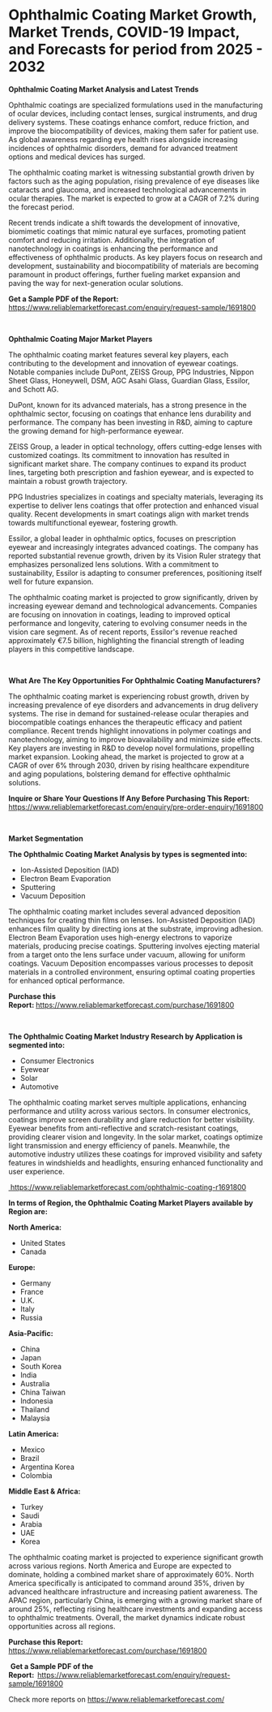 <p><h1>Ophthalmic Coating Market Growth, Market Trends, COVID-19 Impact, and Forecasts for period from 2025 - 2032</h1></p><p><strong>Ophthalmic Coating Market Analysis and Latest Trends</strong></p>
<p><p>Ophthalmic coatings are specialized formulations used in the manufacturing of ocular devices, including contact lenses, surgical instruments, and drug delivery systems. These coatings enhance comfort, reduce friction, and improve the biocompatibility of devices, making them safer for patient use. As global awareness regarding eye health rises alongside increasing incidences of ophthalmic disorders, demand for advanced treatment options and medical devices has surged.</p><p>The ophthalmic coating market is witnessing substantial growth driven by factors such as the aging population, rising prevalence of eye diseases like cataracts and glaucoma, and increased technological advancements in ocular therapies. The market is expected to grow at a CAGR of 7.2% during the forecast period. </p><p>Recent trends indicate a shift towards the development of innovative, biomimetic coatings that mimic natural eye surfaces, promoting patient comfort and reducing irritation. Additionally, the integration of nanotechnology in coatings is enhancing the performance and effectiveness of ophthalmic products. As key players focus on research and development, sustainability and biocompatibility of materials are becoming paramount in product offerings, further fueling market expansion and paving the way for next-generation ocular solutions.</p></p>
<p><strong>Get a Sample PDF of the Report:&nbsp;</strong> <a href="https://www.reliablemarketforecast.com/enquiry/request-sample/1691800?utm_campaign=1167&utm_medium=2&utm_source=Github&utm_content=ia&utm_term=07012025&utm_id=ophthalmic-coating">https://www.reliablemarketforecast.com/enquiry/request-sample/1691800</a></p>
<p>&nbsp;</p>
<p><strong>Ophthalmic Coating Major Market Players</strong></p>
<p><p>The ophthalmic coating market features several key players, each contributing to the development and innovation of eyewear coatings. Notable companies include DuPont, ZEISS Group, PPG Industries, Nippon Sheet Glass, Honeywell, DSM, AGC Asahi Glass, Guardian Glass, Essilor, and Schott AG. </p><p>DuPont, known for its advanced materials, has a strong presence in the ophthalmic sector, focusing on coatings that enhance lens durability and performance. The company has been investing in R&D, aiming to capture the growing demand for high-performance eyewear.</p><p>ZEISS Group, a leader in optical technology, offers cutting-edge lenses with customized coatings. Its commitment to innovation has resulted in significant market share. The company continues to expand its product lines, targeting both prescription and fashion eyewear, and is expected to maintain a robust growth trajectory.</p><p>PPG Industries specializes in coatings and specialty materials, leveraging its expertise to deliver lens coatings that offer protection and enhanced visual quality. Recent developments in smart coatings align with market trends towards multifunctional eyewear, fostering growth.</p><p>Essilor, a global leader in ophthalmic optics, focuses on prescription eyewear and increasingly integrates advanced coatings. The company has reported substantial revenue growth, driven by its Vision Ruler strategy that emphasizes personalized lens solutions. With a commitment to sustainability, Essilor is adapting to consumer preferences, positioning itself well for future expansion.</p><p>The ophthalmic coating market is projected to grow significantly, driven by increasing eyewear demand and technological advancements. Companies are focusing on innovation in coatings, leading to improved optical performance and longevity, catering to evolving consumer needs in the vision care segment. As of recent reports, Essilor's revenue reached approximately €7.5 billion, highlighting the financial strength of leading players in this competitive landscape.</p></p>
<p>&nbsp;</p>
<p><strong>What Are The Key Opportunities For Ophthalmic Coating Manufacturers?</strong></p>
<p><p>The ophthalmic coating market is experiencing robust growth, driven by increasing prevalence of eye disorders and advancements in drug delivery systems. The rise in demand for sustained-release ocular therapies and biocompatible coatings enhances the therapeutic efficacy and patient compliance. Recent trends highlight innovations in polymer coatings and nanotechnology, aiming to improve bioavailability and minimize side effects. Key players are investing in R&D to develop novel formulations, propelling market expansion. Looking ahead, the market is projected to grow at a CAGR of over 6% through 2030, driven by rising healthcare expenditure and aging populations, bolstering demand for effective ophthalmic solutions.</p></p>
<p><strong>Inquire or Share Your Questions If Any Before Purchasing This Report:</strong> <a href="https://www.reliablemarketforecast.com/enquiry/pre-order-enquiry/1691800?utm_campaign=1167&utm_medium=2&utm_source=Github&utm_content=ia&utm_term=07012025&utm_id=ophthalmic-coating">https://www.reliablemarketforecast.com/enquiry/pre-order-enquiry/1691800</a></p>
<p>&nbsp;</p>
<p><strong>Market Segmentation</strong></p>
<p><strong>The Ophthalmic Coating Market Analysis by types is segmented into:</strong></p>
<p><ul><li>Ion-Assisted Deposition (IAD)</li><li>Electron Beam Evaporation</li><li>Sputtering</li><li>Vacuum Deposition</li></ul></p>
<p><p>The ophthalmic coating market includes several advanced deposition techniques for creating thin films on lenses. Ion-Assisted Deposition (IAD) enhances film quality by directing ions at the substrate, improving adhesion. Electron Beam Evaporation uses high-energy electrons to vaporize materials, producing precise coatings. Sputtering involves ejecting material from a target onto the lens surface under vacuum, allowing for uniform coatings. Vacuum Deposition encompasses various processes to deposit materials in a controlled environment, ensuring optimal coating properties for enhanced optical performance.</p></p>
<p><strong>Purchase this Report:&nbsp;</strong><a href="https://www.reliablemarketforecast.com/purchase/1691800?utm_campaign=1167&utm_medium=2&utm_source=Github&utm_content=ia&utm_term=07012025&utm_id=ophthalmic-coating">https://www.reliablemarketforecast.com/purchase/1691800</a></p>
<p>&nbsp;</p>
<p><strong>The Ophthalmic Coating Market Industry Research by Application is segmented into:</strong></p>
<p><ul><li>Consumer Electronics</li><li>Eyewear</li><li>Solar</li><li>Automotive</li></ul></p>
<p><p>The ophthalmic coating market serves multiple applications, enhancing performance and utility across various sectors. In consumer electronics, coatings improve screen durability and glare reduction for better visibility. Eyewear benefits from anti-reflective and scratch-resistant coatings, providing clearer vision and longevity. In the solar market, coatings optimize light transmission and energy efficiency of panels. Meanwhile, the automotive industry utilizes these coatings for improved visibility and safety features in windshields and headlights, ensuring enhanced functionality and user experience.</p></p>
<p><a href="https://www.reliablemarketforecast.com/ophthalmic-coating-r1691800?utm_campaign=1167&utm_medium=2&utm_source=Github&utm_content=ia&utm_term=07012025&utm_id=ophthalmic-coating">&nbsp;https://www.reliablemarketforecast.com/ophthalmic-coating-r1691800</a></p>
<p><strong>In terms of Region, the Ophthalmic Coating Market Players available by Region are:</strong></p>
<p>
    <p> <strong> North America: </strong>
        <ul>
            <li>United States</li>
            <li>Canada</li>
        </ul>
        </p> 
    <p> <strong> Europe: </strong>
        <ul>
            <li>Germany</li>
            <li>France</li>
            <li>U.K.</li>
            <li>Italy</li>
            <li>Russia</li>
        </ul>
        </p> 
    <p> <strong> Asia-Pacific: </strong>
        <ul>
            <li>China</li>
            <li>Japan</li>
            <li>South Korea</li>
            <li>India</li>
            <li>Australia</li>
            <li>China Taiwan</li>
            <li>Indonesia</li>
            <li>Thailand</li>
            <li>Malaysia</li>
        </ul>
        </p> 
    <p> <strong> Latin America: </strong>
        <ul>
            <li>Mexico</li>
            <li>Brazil</li>
            <li>Argentina Korea</li>
            <li>Colombia</li>
        </ul>
        </p> 
    <p> <strong> Middle East & Africa: </strong>
        <ul>
            <li>Turkey</li>
            <li>Saudi</li>
            <li>Arabia</li>
            <li>UAE</li>
            <li>Korea</li>
        </ul>
    </p>
    </p>
<p><p>The ophthalmic coating market is projected to experience significant growth across various regions. North America and Europe are expected to dominate, holding a combined market share of approximately 60%. North America specifically is anticipated to command around 35%, driven by advanced healthcare infrastructure and increasing patient awareness. The APAC region, particularly China, is emerging with a growing market share of around 25%, reflecting rising healthcare investments and expanding access to ophthalmic treatments. Overall, the market dynamics indicate robust opportunities across all regions.</p></p>
<p><strong>Purchase this Report: </strong><a href="https://www.reliablemarketforecast.com/purchase/1691800?utm_campaign=1167&utm_medium=2&utm_source=Github&utm_content=ia&utm_term=07012025&utm_id=ophthalmic-coating">https://www.reliablemarketforecast.com/purchase/1691800</a></p>
<p>&nbsp;<strong>Get a Sample PDF of the Report:&nbsp;&nbsp;</strong><a href="https://www.reliablemarketforecast.com/enquiry/request-sample/1691800?utm_campaign=1167&utm_medium=2&utm_source=Github&utm_content=ia&utm_term=07012025&utm_id=ophthalmic-coating">https://www.reliablemarketforecast.com/enquiry/request-sample/1691800</a></p>
<p><strong></strong></p>
<p>Check more reports on <a href="https://www.reliablemarketforecast.com/?utm_campaign=1167&utm_medium=2&utm_source=Github&utm_content=ia&utm_term=07012025&utm_id=ophthalmic-coating">https://www.reliablemarketforecast.com/</a></p>